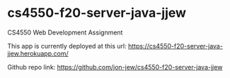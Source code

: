 # cs4550-f20-server-java-jjew
CS4550 Web Development Assignment

This app is currently deployed at this url: https://cs4550-f20-server-java-jjew.herokuapp.com/

Github repo link: https://github.com/jon-jew/cs4550-f20-server-java-jjew
